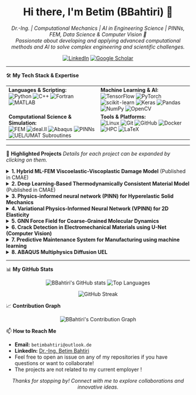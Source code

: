 <div id="header" align="center">
  <h1>Hi there, I'm Betim (BBahtiri) 👋</h1>
</div>

<div align="center">
  <p>
    <em>Dr.-Ing. | Computational Mechanics | AI in Engineering Science | PINNs, FEM, Data Science & Computer Vision 🚀<br />Passionate about developing and applying advanced computational methods and AI to solve complex engineering and scientific challenges.</em>
    </p>
  <a href="https://www.linkedin.com/in/dr-ing-betim-bahtiri-4852ab242" target="_blank"><img src="https://img.shields.io/badge/LinkedIn-0077B5?style=for-the-badge&logo=linkedin&logoColor=white" alt="LinkedIn"/></a>
  <a href="https://scholar.google.com/citations?user=STJ2yXAAAAAJ&hl=de&oi=ao" target="_blank"><img src="https://img.shields.io/badge/Google_Scholar-4285F4?style=for-the-badge&logo=google-scholar&logoColor=white" alt="Google Scholar"/></a>
  </div>

---

🛠️ **My Tech Stack & Expertise**

<table>
  <tr>
    <td valign="top" width="50%">
      <strong>Languages & Scripting:</strong><br>
      <img src="https://img.shields.io/badge/Python-FFD43B?style=for-the-badge&logo=python&logoColor=blue" alt="Python">
      <img src="https://img.shields.io/badge/C%2B%2B-00599C?style=for-the-badge&logo=c%2B%2B&logoColor=white" alt="C++">
      <img src="https://img.shields.io/badge/Fortran-734F96?style=for-the-badge&logo=fortran&logoColor=white" alt="Fortran">
      <img src="https://img.shields.io/badge/MATLAB-0076A8?style=for-the-badge&logo=mathworks&logoColor=white" alt="MATLAB">
    </td>
    <td valign="top" width="50%">
      <strong>Machine Learning & AI:</strong><br>
      <img src="https://img.shields.io/badge/TensorFlow-FF6F00?style=for-the-badge&logo=tensorflow&logoColor=white" alt="TensorFlow">
      <img src="https://img.shields.io/badge/PyTorch-EE4C2C?style=for-the-badge&logo=pytorch&logoColor=white" alt="PyTorch">
      <img src="https://img.shields.io/badge/scikit--learn-F7931E?style=for-the-badge&logo=scikit-learn&logoColor=white" alt="scikit-learn">
      <img src="https://img.shields.io/badge/Keras-D00000?style=for-the-badge&logo=keras&logoColor=white" alt="Keras">
      <img src="https://img.shields.io/badge/Pandas-150458?style=for-the-badge&logo=pandas&logoColor=white" alt="Pandas">
      <img src="https://img.shields.io/badge/NumPy-013243?style=for-the-badge&logo=numpy&logoColor=white" alt="NumPy">
      <img src="https://img.shields.io/badge/OpenCV-5C3EE8?style=for-the-badge&logo=opencv&logoColor=white" alt="OpenCV">
    </td>
  </tr>
  <tr>
    <td valign="top" width="50%">
      <strong>Computational Science & Simulation:</strong><br>
      <img src="https://img.shields.io/badge/FEM-Finite%20Element-blue?style=for-the-badge" alt="FEM">
      <img src="https://img.shields.io/badge/deal.II-9.0%2B-orange.svg?style=for-the-badge" alt="deal.II">
      <img src="https://img.shields.io/badge/ABAQUS-SIMULIA-red?style=for-the-badge" alt="Abaqus">
      <img src="https://img.shields.io/badge/PINNs-Physics%20Informed%20NNs-purple?style=for-the-badge" alt="PINNs">
      <img src="https://img.shields.io/badge/UEL/UMAT-Subroutines-darkgreen?style=for-the-badge" alt="UEL/UMAT Subroutines">
    </td>
    <td valign="top" width="50%">
      <strong>Tools & Platforms:</strong><br>
      <img src="https://img.shields.io/badge/Linux-FCC624?style=for-the-badge&logo=linux&logoColor=black" alt="Linux">
      <img src="https://img.shields.io/badge/Git-F05032?style=for-the-badge&logo=git&logoColor=white" alt="Git">
      <img src="https://img.shields.io/badge/GitHub-181717?style=for-the-badge&logo=github&logoColor=white" alt="GitHub">
      <img src="https://img.shields.io/badge/Docker-2496ED?style=for-the-badge&logo=docker&logoColor=white" alt="Docker">
      <img src="https://img.shields.io/badge/HPC-High%20Performance%20Computing-orange?style=for-the-badge" alt="HPC">
      <img src="https://img.shields.io/badge/LaTeX-008080?style=for-the-badge&logo=latex&logoColor=white" alt="LaTeX">
    </td>
  </tr>
</table>

---

🚀 **Highlighted Projects**
*Details for each project can be expanded by clicking on them.*

<details>
  <summary><strong>1. Hybrid ML-FEM Viscoelastic-Viscoplastic Damage Model</strong> (Published in CMAE)</summary>
  <br>
  <ul>
    <li><strong>Objective:</strong> Implemented a sophisticated finite element model combining traditional constitutive laws with LSTM neural networks to simulate complex material behavior in epoxy nanocomposites under cyclic loading, considering moisture and nanoparticle effects.</li>
    <li><strong>Tech Stack:</strong> C++, deal.II (FEM Library), Python (for ML aspects), MPI, CMake.</li>
    <li><strong>Key Contributions:</strong> Developed a hybrid ML-FEM framework for large deformation solid mechanics, integrated LSTM for computational acceleration, modeled multi-network viscoelastic-viscoplasticity with damage, and incorporated environmental effects.</li>
    <li><strong>Outcome/Impact:</strong> Created a robust model for simulating advanced material responses, published in Computer Methods in Applied Mechanics and Engineering. Showcased seamless switching between physics-based and ML models.</li>
    <li><strong>DOI:</strong> <a href="https://doi.org/10.1016/j.cma.2023.116293" target="_blank">10.1016/j.cma.2023.116293</a></li>
    <li><strong>Repository:</strong> <a href="https://github.com/BBahtiri/LSTM-Assisted-Viscoelastic-Viscoplastic-Model-FEM" target="_blank">[Link to Project Repository]</a></li>
    <li><p align="center"><img src="https://raw.githubusercontent.com/BBahtiri/LSTM-Assisted-Viscoelastic-Viscoplastic-Model-FEM/main/rheo.PNG" alt="Rheological Model" width="400"/></p> </ul>
</details>

<details>
  <summary><strong>2. Deep Learning-Based Thermodynamically Consistent Material Model</strong> (Published in CMAE)</summary>
  <br>
  <ul>
    <li><strong>Objective:</strong> Proposed a physics-informed deep learning (DL) constitutive model for epoxy composites that enforces thermodynamic principles, using experimental data to predict material behavior under diverse ambient conditions (temperature, moisture, nanoparticle volume fraction).</li>
    <li><strong>Tech Stack:</strong> Python, Deep Learning (LSTM, Feed-Forward Neural Networks), Experimental Data Analysis.</li>
    <li><strong>Key Contributions:</strong> Designed a DL architecture combining LSTM and FFNNs to predict internal variables and free-energy, ensuring thermodynamic consistency. Trained solely on experimental data to capture complex, nonlinear, temperature- and moisture-dependent responses.</li>
    <li><strong>Outcome/Impact:</strong> Developed a novel DL model capable of accurately predicting material behavior while adhering to thermodynamic laws, published in Computer Methods in Applied Mechanics and Engineering.</li>
    <li><strong>DOI:</strong> <a href="https://doi.org/10.1016/j.cma.2024.117038" target="_blank">10.1016/j.cma.2024.117038</a></li>
    <li><strong>Repository:</strong> <a href="https://github.com/BBahtiri/Deep-Learning-Constitutive-Model" target="_blank">[Link to Project Repository]</a></li>
     <li><p align="center"><img src="https://raw.githubusercontent.com/BBahtiri/Deep-Learning-Constitutive-Model/main/PINN_Overview.png" alt="Thermodynamic Consistent DL Model Architecture" width="500"/></p> </ul>
</details>

<details>
  <summary><strong>3. Physics-informed neural network (PINN) for Hyperelastic Solid Mechanics</strong></summary>
  <br>
  <ul>
    <li><strong>Objective:</strong> The project simulates a quasi-static tensile test on a hyperelastic dog-bone specimen, showcasing a powerful, mesh-free approach to solving complex non-linear partial differential equations (PDEs) in computational mechanics.</li>
    <li><strong>Tech Stack:</strong> Python, Deep Learning (LSTM, Feed-Forward Neural Networks), Experimental Data Analysis.</li>
    <li><strong>Key Contributions:</strong> The core methodology transforms the PDE problem into an optimization task. A neural network is trained to approximate the displacement field, and the loss function is engineered to penalize any violation of the underlying physical laws and boundary conditions.The simulation solves the static equilibrium equation in its strong form for a dogbone specimen. The model is verified using FEM simulations </li>
    <li><strong>Outcome/Impact:</strong> Developed a PINN model to solve the strong form for mechanical equilibrium for a dogbone specimen and verified against finite elements simulations.</li>
    <li><strong>Repository:</strong> <a href="https://github.com/BBahtiri/PINN_Solid-Mechanics-DogBone-Specimen" target="_blank">[Link to Project Repository]</a></li>
     <li><p align="center"><img src="https://raw.githubusercontent.com/BBahtiri/PINN_Solid-Mechanics-DogBone-Specimen/main/PINN_Overview.png" alt="PINN Architecture" width="500"/></p> </ul>
</details>

<details>
  <summary><strong>4. Variational Physics-Informed Neural Network (VPINN) for 2D Elasticity</strong></summary>
  <br>
  <ul>
    <li><strong>Objective:</strong> To solve a 2D linear elasticity problem (plane stress) for a square plate under uniaxial tension. This project demonstrates how VPINNs can solve the weak form of PDEs without traditional FEM meshing.</li>
    <li><strong>Tech Stack:</strong> Python, PyTorch, NumPy, SciPy, Matplotlib.</li>
    <li><strong>Key Contributions:</strong>
      <ul>
        <li>Implemented a VPINN that transforms the PDE into an energy minimization problem based on the variational (weak) form of the equilibrium equation.</li>
        <li>Utilized Legendre polynomials as test functions and Gauss-Legendre quadrature for numerical integration.</li>
        <li>Enforced Dirichlet boundary conditions analytically using an Augmented Deep Formulation (ADF), ensuring exact satisfaction of boundary constraints.</li>
      </ul>
    </li>
    <li><strong>Outcome/Impact:</strong> Developed a robust VPINN model that accurately predicts displacement, stress, and strain fields. The model's performance was successfully verified against the known analytical solution for the problem.</li>
    <li><strong>Repository:</strong> <a href="https://github.com/BBahtiri/Variational-Physics-Informed-Neural-Network-Linear-Elasticity" target="_blank">[Link to Project Repository]</a></li>
  </ul>
</details>

<details>
  <summary><strong>5. GNN Force Field for Coarse-Grained Molecular Dynamics</strong></summary>
  <br>
  <ul>
    <li><strong>Objective:</strong> To develop a deep learning model capable of predicting atomic forces in coarse-grained molecular dynamics (MD) simulations, creating a fast and accurate surrogate for traditional, computationally expensive force fields.</li>
    <li><strong>Tech Stack:</strong> Python, PyTorch, PyTorch Geometric, Pandas, NumPy, Scikit-learn.</li>
    <li><strong>Key Contributions:</strong> Implemented a Graph Neural Network (GNN) inspired by the state-of-the-art GNNFF architecture. Engineered a rotationally covariant force prediction module that learns scalar force magnitudes and projects them onto direction vectors, ensuring physical consistency. Developed a robust data pipeline including dynamic outlier filtering and Z-score normalization to handle noisy simulation data.</li>
    <li><strong>Outcome/Impact:</strong> Created a complete, end-to-end pipeline for training a GNN-based force field that can significantly accelerate MD simulations of polymer systems, bridging the gap between the speed of classical potentials and the accuracy of <em>ab initio</em> methods.</li>
    <li><strong>Repository:</strong> <a href="https://github.com/BBahtiri/gnn-cg-peo-forcefield" target="_blank">gnn-cg-peo-forcefield</a></li>
    <li><p align="center"><img src="https://raw.githubusercontent.com/BBahtiri/gnn-cg-peo-forcefield/main/results/parity_plot.png" alt="GNN Force Field Parity Plot" width="500"/></p> </ul>
</details>

<details>
  <summary><strong>6. Crack Detection in Electromechanical Materials using U-Net (Computer Vision)</strong></summary>
  <br>
  <ul>
    <li><strong>Objective:</strong> Applied deep learning (U-Net with ResNet backbones) for semantic segmentation of crack propagation in materials under electromechanical stress, analyzing phase-field and electrical potential patterns from FEM simulations.</li>
    <li><strong>Tech Stack:</strong> Python, TensorFlow, Keras, OpenCV, ABAQUS (for data generation).</li>
    <li><strong>Key Contributions:</strong> Implemented a multi-class semantic segmentation pipeline for pixel-level crack detection, utilized transfer learning, and automated hyperparameter tuning. Compared phase-field and electrical potential visualization methods.</li>
    <li><strong>Outcome/Impact:</strong> Achieved high precision (IoU > 0.95) in detecting and classifying cracks/defects, offering a significant improvement over traditional methods.</li>
    <li><strong>DOI:</strong> <a href="https://doi.org/10.48550/arXiv.2508.07469" target="_blank">10.1016/j.cma.2023.116293</a></li>
    <li><strong>Repository:</strong> <a href="https://github.com/BBahtiri/Computer-Vision-Crack-Detection" target="_blank">Computer-Vision-Crack-Detection</a></li>
    <li><p align="center"><img src="https://raw.githubusercontent.com/BBahtiri/Computer-Vision-Crack-Detection/main/Example.png" alt="Crack Detection Example" width="600"/></p> </ul>
</details>

<details>
  <summary><strong>7. Predictive Maintenance System for Manufacturing using machine learning</strong></summary>
  <br>
  <ul>
    <li><strong>Objective:</strong> Developed a machine learning system to predict 5 different types of equipment failures (TWF, HDF, PWF, OSF, No Failure) in manufacturing environments using sensor data, enabling proactive maintenance.</li>
    <li><strong>Tech Stack:</strong> Python, Scikit-learn, XGBoost, Pandas, Matplotlib, Seaborn.</li>
    <li><strong>Key Contributions:</strong> Performed comprehensive EDA, extensive feature engineering, implemented multi-class classification models, and created a configurable pipeline with advanced visualizations. Utilized the AI4I 2020 Predictive Maintenance Dataset.</li>
    <li><strong>Outcome/Impact:</strong> Built a system achieving strong predictive performance across various failure types, providing a practical solution for reducing downtime in industrial settings.</li>
    <li><strong>Repository:</strong> <a href="https://github.com/BBahtiri/Predictive_Maintenance" target="_blank">Predictive_Maintenance</a></li>
    </ul>
</details>

<details>
  <summary><strong>8. ABAQUS Multiphysics Diffusion UEL</strong></summary>
  <br>
  <ul>
    <li><strong>Objective:</strong> Implemented a User Element (UEL) for ABAQUS to simulate coupled hydro-mechanical behavior of moisture diffusion in polymer materials, capturing stress-assisted transport mechanisms.</li>
    <li><strong>Tech Stack:</strong> Fortran, ABAQUS (UEL Development), MATLAB (for visualization).</li>
    <li><strong>Key Contributions:</strong> Developed a 20-node quadratic hexahedral UEL for multiphysics coupling (stress-assisted diffusion), enabling monolithic solution of mechanical and diffusion fields. Provided MATLAB tools for post-processing.</li>
    <li><strong>Outcome/Impact:</strong> Created a flexible tool for advanced simulation of moisture diffusion in polymers under mechanical stress, applicable to aerospace, marine, and electronics industries.</li>
    <li><strong>Repository:</strong> <a href="https://github.com/BBahtiri/ABAQUS-Multiphysics-Diffusion-UEL" target="_blank">ABAQUS-Multiphysics-Diffusion-UEL</a></li>
    </ul>
</details>

---

📊 **My GitHub Stats**

<p align="center">
  <img src="https://github-readme-stats.vercel.app/api?username=BBahtiri&show_icons=true&theme=radical&count_private=true&hide_border=true" alt="BBahtiri's GitHub stats" />
  <img src="https://github-readme-stats.vercel.app/api/top-langs/?username=BBahtiri&layout=compact&theme=radical&hide_border=true&langs_count=8" alt="Top Languages" />
</p>
<p align="center">
  <img src="https://github-readme-streak-stats.herokuapp.com/?user=BBahtiri&theme=radical&hide_border=true" alt="GitHub Streak" />
</p>


📈 **Contribution Graph**
<p align="center">
  <img src="https://ghchart.rshah.org/BBahtiri" alt="BBahtiri's Contribution Graph" />
  </p>



📫 **How to Reach Me**

* **Email:** `betimbahtiri@outlook.de`
* **LinkedIn:** [Dr.-Ing. Betim Bahtiri](https://www.linkedin.com/in/dr-ing-betim-bahtiri-4852ab242)
* Feel free to open an issue on any of my repositories if you have questions or want to collaborate!
* The projects are not related to my current employer !

<div align="center">
  <p>
    <em>Thanks for stopping by! Connect with me to explore collaborations and innovative ideas. </em>
  </p>
</div>
